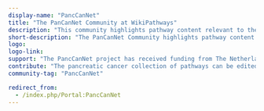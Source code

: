 ```yaml
---
display-name: "PancCanNet"
title: "The PanCanNet Community at WikiPathways"
description: "This community highlights pathway content relevant to the pancreatic cancer research community. This page is under development."
short-description: "The PanCanNet Community highlights pathway content relevant to the pancreatic cancer research community."
logo:
logo-link: 
support: "The PancCanNet project has received funding from The Netherlands Organization for Health Research and Development under the ZonMw Hotel project number 435005037."
contribute: "The pancreatic cancer collection of pathways can be edited, fixed, and added to using the pathway drawing and annotation tools here at WikiPathways. Contact Martina Kutmon (mkutmon[AT]gmail.com) if interested in curating, adding, or using pancreatic cancer pathways."
community-tag: "PancCanNet"

redirect_from:
  - /index.php/Portal:PancCanNet
---
```

